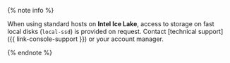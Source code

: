 {% note info %}

When using standard hosts on **Intel Ice Lake**, access to storage on fast local disks (`local-ssd`) is provided on request. Contact [technical support]({{ link-console-support }}) or your account manager.

{% endnote %}

